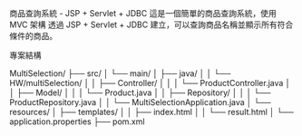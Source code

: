 商品查詢系統 - JSP + Servlet + JDBC
這是一個簡單的商品查詢系統，使用 MVC 架構 透過 JSP + Servlet + JDBC 建立，可以查詢商品名稱並顯示所有符合條件的商品。

專案結構

MultiSelection/
├── src/
│   └── main/
│       ├── java/
│       │   └── HW/multiSelection/
│       │       ├── Controller/
│       │       │   └── ProductController.java
│       │       ├── Model/
│       │       │   └── Product.java
│       │       ├── Repository/
│       │       │   └── ProductRepository.java
│       │       └── MultiSelectionApplication.java
│       └── resources/
│           ├── templates/
│           │   ├── index.html
│           │   └── result.html
│           └── application.properties
├── pom.xml
